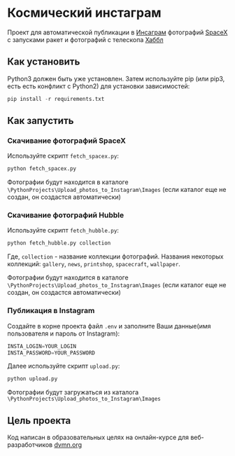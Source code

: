 # Космический инстаграм
Проект для автоматической публикации в [Инсаграм](https://www.instagram.com/) фотографий [SpaceX](https://www.spacex.com/) с запусками ракет и фотографий с телескопа [Хаббл](https://hubblesite.org/)

## Как установить
Python3 должен быть уже установлен. Затем используйте pip (или pip3, есть есть конфликт с Python2) для установки зависимостей:

```python
pip install -r requirements.txt
```
## Как запустить

### Скачивание фотографий SpaceX
Используйте скрипт `fetch_spacex.py`:

```python
python fetch_spacex.py
```
Фотографии будут находится в каталоге `\PythonProjects\Upload_photos_to_Instagram\Images` (если каталог еще не создан, он создастся автоматически)

### Скачивание фотографий Hubble
Используйте скрипт `fetch_hubble.py`:

```python
python fetch_hubble.py collection
```
Где, `collection` - название коллекции фотографий. Названия некоторых коллекций: `gallery`, `news`, `printshop`, `spacecraft`, `wallpaper`.

Фотографии будут находится в каталоге `\PythonProjects\Upload_photos_to_Instagram\Images` (если каталог еще не создан, он создастся автоматически)

### Публикация в Instagram
Создайте в корне проекта файл `.env` и заполните Ваши данные(имя пользователя и пароль от Instagram):
```python
INSTA_LOGIN=YOUR_LOGIN
INSTA_PASSWORD=YOUR_PASSWORD
```
Далее используйте скрипт `upload.py`:
```python
python upload.py
```
Фотографии будут загружаться из каталога `\PythonProjects\Upload_photos_to_Instagram\Images`

## Цель проекта
Код написан в образовательных целях на онлайн-курсе для веб-разработчиков [dvmn.org](https://dvmn.org/modules/)




